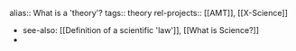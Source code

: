 alias:: What is a 'theory'?
tags:: theory
rel-projects:: [[AMT]], [[X-Science]]

- see-also: [[Definition of a scientific 'law']], [[What is Science?]]
-
